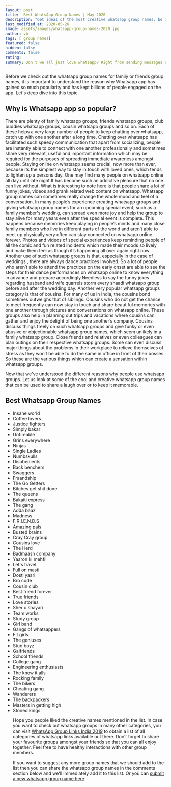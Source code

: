 ```yaml
---
layout: post
title:  Best WhatsApp Group Names | May 2020
description: "Get ideas of the most creative whatsapp group names, be it friend group names, family group name or name of teams. You can find it all here."
last_modified_at: 2020-05-26
image: assets/images/whatsapp-group-names-2020.jpg
author: vb
tags: [ group names]
featured: false
hidden: false
comments: false
rating:
summary: Don't we all just love whatsapp? Right from sending messages every chance we get to watching, liking and commenting on somebody’s whatsapp status. A new trend has also been that of creating whatsapp groups. Therefore, we realized that many of you would be interested in looking for creative group names ideas. This post is written to help you with just that. Many a times people get addicted to some quote or are intrigued and appreciate a picture that has come up on their friend's whatsapp status. This is a very common behaviour amongst whatsapp users. Continuous engagement on whatsapp through individual or group chats has become the norm. As a result, more and more of you are are looking for group names for friends, or family group names since whatsapp alone has become one big time pass and entertainment that makes you all happy. Find a list of all possible creative names right here. So go on ahead and read away.
---
```


Before we check out the whatsapp group names for family or friends group names, it is important to understand the reason why Whatsapp app has gained so much popularity and has kept billions of people engaged on the app. Let's deep dive into this topic.

## Why is Whatsapp app so popular?

There are plenty of family whatsapp groups, friends whatsapp groups, club buddies whatsapp groups, cousin whatsapp groups and so on. Each of these helps a very large number of people to keep chatting over whatsapp, catch up with one another after a long time. Chatting over whatsapp has facilitated such speedy communication that apart from socializing, people are instantly able to connect with one another professionally and sometimes share very relevant, useful and important information which may be required for the purposes of spreading immediate awareness amongst people. Staying online on whatsapp seems crucial, now more than ever, because its the simplest way to stay in touch with loved ones, which tends to lighten up a persons day. One may find many people on whatsapp online all day until late night.It has become such an addictive pleasure that no one can live without. What is interesting to note here is that people share a lot of funny jokes, videos and prank related web content on whatsapp. Whatsapp group names can sometimes really change the whole mood and feel of a conversation. In many people’s experience creating whatsapp groups and giving whatsapp group names for an upcoming special event, such as a family member's wedding, can spread even more joy and help the group to stay alive for many years even after the special event is complete. This happens because memories keep playing in people’s minds and many close family members who live in different parts of the world and aren’t able to meet up physically very often can stay connected on whatsapp online forever. Photos and videos of special experiences keep reminding people of all the comic and fun related incidents which made their moods so lively and make them feel as though it’s happening all over again right now. Another use of such whatsapp groups is that, especially in the case of weddings , there are always dance practices involved. So a lot of people who aren’t able to attend the practices on the early onset are able to see the steps for their dance performances on whatsapp online to know everything in advance and prepare accordingly.Needless to say the funny jokes regarding husband and wife quarrels storm every shaadi whatsapp group before and after the wedding day. Another very popular whatsapp groups category is that of cousins. For many of us in India, the cousins bond sometimes outweighs that of siblings. Cousins who do not get the chance to meet frequently can now stay in touch and share beautiful memories with one another through pictures and conversations on whatsapp online. These groups also help in planning out trips and vacations where cousins can gather and enjoy the delight of being one another’s company. Cousins discuss things freely on such whatsapp groups and give funky or even abusive or objectionable whatsapp group names, which seem unlikely in a family whatsapp group. Close friends and relatives or even colleagues can plan outings on their respective whatsapp groups. Some can even discuss major things about the problems in their workplace to relieve themselves of stress as they won’t be able to do the same in office in front of their bosses. So these are the various things which can create a sensation within whatsapp groups.

Now that we've understood the different reasons why people use whatsapp groups. Let us look at some of the cool and creative whatsapp group names that can be used to share a laugh over or to keep it memorable.


## Best Whatsapp Group Names

<ul><li>Insane world</li>
<li>Coffee lovers</li>
<li>Justice fighters</li>
<li>Simply bakar</li>
<li>Unfireable</li>
<li>Grins everywhere</li>
<li>Ninjas</li>
<li>Single Ladies</li>
<li>Numbskulls</li>
<li>Disobedients</li>
<li>Back benchers</li>
<li>Swaggers</li>
<li>Fraandship</li>
<li>The Go Getters</li>
<li>Bitches get shit done</li>
<li>The queens</li>
<li>Bakaiti express</li>
<li>The gang</li>
<li>Adda baaz</li>
<li>Madness</li>
<li>F.R.I.E.N.D.S</li>
<li>Amazing pals</li>
<li>Busted brains</li>
<li>Cray Cray group</li>
<li>Cousins love</li>
<li>The Herd</li>
<li>Badmaash company</li>
<li>Yaaron ki mehfil</li>
<li>Let's travel</li>
<li>Full on masti</li>
<li>Dosti yaari</li>
<li>Bro code</li>
<li>Cousin club</li>
<li>Best friend forever</li>
<li>True friends</li>
<li>Love stories</li>
<li>Sher o shayari</li>
<li>Team works</li>
<li>Study group</li>
<li>Girl band</li>
<li>Gangs of whatsappers</li>
<li>Fit girls</li>
<li>The geniuses</li>
<li>Stud boyz</li>
<li>Galfriends</li>
<li>School friends</li>
<li>College gang</li>
<li>Engineering enthusiasts</li>
<li>The know it alls</li>
<li>Rocking family</li>
<li>The bikers</li>
<li>Cheating gang</li>
<li>Wanderers</li>
<li>The backpackers</li>
<li>Masters in getting high</li>
<li>Stoned kings</li>

Hope you people liked the creative names mentioned in the list. In case you want to check out whatsapp groups in many other categories, you can visit <a href="{{site.baseurl}}/whatsapp-group-links">WhatsApp Group Links India 2019</a>  to obtain a list of all categories of whatsapp links available out there. Don’t forget to share your favourite groups amongst your friends so that you can all enjoy together. Feel free to have healthy interactions with other group members.

If you want to suggest any more group names that we should add to the list then you can share the whatsapp group names in the comments section below and we'll immediately add it to this list. Or you can <a href="{{ site.baseurl}}/submit-whatsapp-group">submit a new whatsapp group name here</a>.

<br/>
